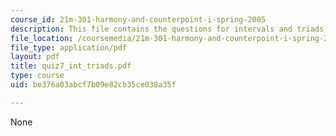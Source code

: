 ```yaml
---
course_id: 21m-301-harmony-and-counterpoint-i-spring-2005
description: This file contains the questions for intervals and triads.
file_location: /coursemedia/21m-301-harmony-and-counterpoint-i-spring-2005/be376a03abcf7b09e82cb35ce038a35f_quiz7_int_triads.pdf
file_type: application/pdf
layout: pdf
title: quiz7_int_triads.pdf
type: course
uid: be376a03abcf7b09e82cb35ce038a35f

---
```

None